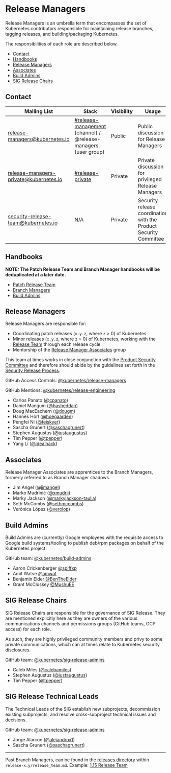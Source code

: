 # Release Managers <!-- omit in toc -->

Release Managers is an umbrella term that encompasses the set of Kubernetes contributors responsible for maintaining release branches, tagging releases, and building/packaging Kubernetes.

The responsibilities of each role are described below.

- [Contact](#contact)
- [Handbooks](#handbooks)
- [Release Managers](#release-managers)
- [Associates](#associates)
- [Build Admins](#build-admins)
- [SIG Release Chairs](#sig-release-chairs)

## Contact

| Mailing List                                                                            | Slack                                                                                                             | Visibility | Usage                                                             | Membership                                                                                                                                                                       |
| --------------------------------------------------------------------------------------- | ----------------------------------------------------------------------------------------------------------------- | ---------- | ----------------------------------------------------------------- | -------------------------------------------------------------------------------------------------------------------------------------------------------------------------------- |
| [release-managers@kubernetes.io](mailto:release-managers@kubernetes.io)                 | [#release-management](https://kubernetes.slack.com/messages/CJH2GBF7Y) (channel) / @release-managers (user group) | Public     | Public discussion for Release Managers                            | All Release Managers (including Associates, Build Admins, and SIG Chairs)                                                                                                        |
| [release-managers-private@kubernetes.io](mailto:release-managers-private@kubernetes.io) | [#release-private](https://kubernetes.slack.com/messages/GKEA5EL67)                                               | Private    | Private discussion for privileged Release Managers                | Patch Release Team, Branch Managers, SIG Chairs                                                                                                                                  |
| [security-release-team@kubernetes.io](mailto:security-release-team@kubernetes.io)       | N/A                                                                                                               | Private    | Security release coordination with the Product Security Committee | [security-discuss-private@kubernetes.io](mailto:security-discuss-private@kubernetes.io), [release-managers-private@kubernetes.io](mailto:release-managers-private@kubernetes.io) |

## Handbooks

**NOTE: The Patch Release Team and Branch Manager handbooks will be deduplicated at a later date.**

- [Patch Release Team](/release-engineering/role-handbooks/patch-release-team.md)
- [Branch Managers](/release-engineering/role-handbooks/branch-manager.md)
- [Build Admins](/release-engineering/packaging.md)

## Release Managers

Release Managers are responsible for:

- Coordinating patch releases (`x.y.z`, where `z` > 0) of Kubernetes
- Minor releases (`x.y.z`, where `z` = 0) of Kubernetes, working with the [Release Team](/release-team/README.md) through each release cycle
- Mentorship of the [Release Manager Associates](#associates) group

This team at times works in close conjunction with the [Product Security Committee][psc] and therefore should abide by the guidelines set forth in the [Security Release Process][security-release-process].

GitHub Access Controls: [@kubernetes/release-managers](https://github.com/orgs/kubernetes/teams/release-managers)

GitHub Mentions: [@kubernetes/release-engineering](https://github.com/orgs/kubernetes/teams/release-engineering)

- Carlos Panato ([@cpanato](https://github.com/cpanato))
- Daniel Mangum ([@hasheddan](https://github.com/hasheddan))
- Doug MacEachern ([@dougm](https://github.com/dougm))
- Hannes Hörl ([@hoegaarden](https://github.com/hoegaarden))
- Pengfei Ni ([@feiskyer](https://github.com/feiskyer))
- Sascha Grunert ([@saschagrunert](https://github.com/saschagrunert))
- Stephen Augustus ([@justaugustus](https://github.com/justaugustus))
- Tim Pepper ([@tpepper](https://github.com/tpepper))
- Yang Li ([@idealhack](https://github.com/idealhack))

## Associates

Release Manager Associates are apprentices to the Branch Managers, formerly referred to as Branch Manager shadows.

- Jim Angel ([@jimangel](https://github.com/jimangel))
- Marko Mudrinić ([@xmudrii](https://github.com/xmudrii))
- Marky Jackson ([@markyjackson-taulia](https://github.com/markyjackson-taulia))
- Seth McCombs ([@sethmccombs](https://github.com/sethmccombs))
- Verónica López ([@verolop](https://github.com/verolop))

## Build Admins

Build Admins are (currently) Google employees with the requisite access to Google build systems/tooling to publish deb/rpm packages on behalf of the Kubernetes project.

GitHub team: [@kubernetes/build-admins](https://github.com/orgs/kubernetes/teams/build-admins)

- Aaron Crickenberger [@spiffxp](https://github.com/spiffxp)
- Amit Watve [@amwat](https://github.com/amwat)
- Benjamin Elder [@BenTheElder](https://github.com/BenTheElder)
- Grant McCloskey [@MushuEE](https://github.com/MushuEE)

## SIG Release Chairs

SIG Release Chairs are responsible for the governance of SIG Release. They are mentioned explicitly here as they are owners of the various communications channels and permissions groups (GitHub teams, GCP access) for each role.

As such, they are highly privileged community members and privy to some private communications, which can at times relate to Kubernetes security disclosures.

GitHub team: [@kubernetes/sig-release-admins](https://github.com/orgs/kubernetes/teams/sig-release-admins)

- Caleb Miles ([@calebamiles](https://github.com/calebamiles))
- Stephen Augustus ([@justaugustus](https://github.com/justaugustus))
- Tim Pepper ([@tpepper](https://github.com/tpepper))

## SIG Release Technical Leads

The Technical Leads of the SIG establish new subprojects, decommission existing
subprojects, and resolve cross-subproject technical issues and decisions.

GitHub team: [@kubernetes/sig-release-admins](https://github.com/orgs/kubernetes/teams/sig-release-admins)

- Jorge Alarcon ([@alejandrox1](https://github.com/alejandrox1))
- Sascha Grunert ([@saschagrunert](https://github.com/saschagrunert))

---

Past Branch Managers, can be found in the [releases directory](/releases) within `release-x.y/release_team.md`.
Example: [1.15 Release Team](/releases/release-1.15/release_team.md)

[psc]: https://git.k8s.io/community/committee-product-security/README.md
[security-release-process]: https://git.k8s.io/security/security-release-process.md
